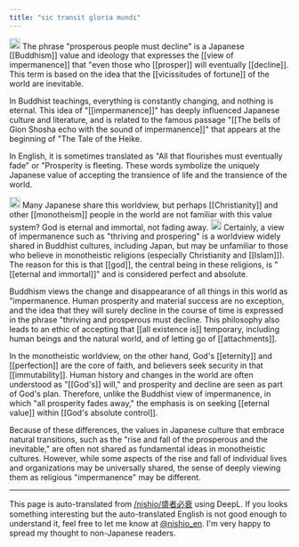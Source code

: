 ```yaml
---
title: "sic transit gloria mundi"
---
```


<img src='https://scrapbox.io/api/pages/nishio-en/gpt/icon' alt='gpt.icon' height="19.5"/>
The phrase "prosperous people must decline" is a Japanese [[Buddhism]] value and ideology that expresses the [[view of impermanence]] that "even those who [[prosper]] will eventually [[decline]]. This term is based on the idea that the [[vicissitudes of fortune]] of the world are inevitable.

In Buddhist teachings, everything is constantly changing, and nothing is eternal. This idea of "[[impermanence]]" has deeply influenced Japanese culture and literature, and is related to the famous passage "[[The bells of Gion Shosha echo with the sound of impermanence]]" that appears at the beginning of "The Tale of the Heike.

In English, it is sometimes translated as "All that flourishes must eventually fade" or "Prosperity is fleeting. These words symbolize the uniquely Japanese value of accepting the transience of life and the transience of the world.

<img src='https://scrapbox.io/api/pages/nishio-en/nishio/icon' alt='nishio.icon' height="19.5"/>
Many Japanese share this worldview, but perhaps [[Christianity]] and other [[monotheism]] people in the world are not familiar with this value system? God is eternal and immortal, not fading away.

<img src='https://scrapbox.io/api/pages/nishio-en/gpt/icon' alt='gpt.icon' height="19.5"/>
Certainly, a view of impermanence such as "thriving and prospering" is a worldview widely shared in Buddhist cultures, including Japan, but may be unfamiliar to those who believe in monotheistic religions (especially Christianity and [[Islam]]). The reason for this is that [[god]], the central being in these religions, is "[[eternal and immortal]]" and is considered perfect and absolute.

Buddhism views the change and disappearance of all things in this world as "impermanence. Human prosperity and material success are no exception, and the idea that they will surely decline in the course of time is expressed in the phrase "thriving and prosperous must decline. This philosophy also leads to an ethic of accepting that [[all existence is]] temporary, including human beings and the natural world, and of letting go of [[attachments]].

In the monotheistic worldview, on the other hand, God's [[eternity]] and [[perfection]] are the core of faith, and believers seek security in that [[immutability]]. Human history and changes in the world are often understood as "[[God's]] will," and prosperity and decline are seen as part of God's plan. Therefore, unlike the Buddhist view of impermanence, in which "all prosperity fades away," the emphasis is on seeking [[eternal value]] within [[God's absolute control]].

Because of these differences, the values in Japanese culture that embrace natural transitions, such as the "rise and fall of the prosperous and the inevitable," are often not shared as fundamental ideas in monotheistic cultures. However, while some aspects of the rise and fall of individual lives and organizations may be universally shared, the sense of deeply viewing them as religious "impermanence" may be different.

---
This page is auto-translated from [/nishio/盛者必衰](https://scrapbox.io/nishio/盛者必衰) using DeepL. If you looks something interesting but the auto-translated English is not good enough to understand it, feel free to let me know at [@nishio_en](https://twitter.com/nishio_en). I'm very happy to spread my thought to non-Japanese readers.